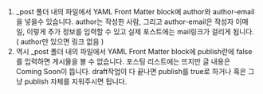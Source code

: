 1. _post 폴더 내의 파일에서 YAML Front Matter block에 author와 author-email을 넣을수 있습니다. author는 작성한 사람, 그리고 author-email은 작성자 이메일, 이렇게 추가 정보를 입력할 수 있고 실제 포스트에는 mail링크가 걸리게 됩니다. ( author만 있으면 링크 없음 )
2. 역시 _post 폴더 내의 파일에서 YAML Front Matter block에 publish란에 false를 입력하면 게시물을 볼 수 없습니다. 포스팅 리스트에는 뜨지만 글 내용은 Coming Soon이 뜹니다. draft작업이 다 끝나면 publish를 true로 하거나 혹은 그냥 publish 자체를 지워주시면 됩니다.
